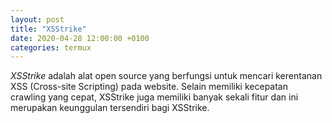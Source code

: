 ```yaml
---
layout: post
title: "XSStrike"
date: 2020-04-28 12:00:00 +0100
categories: termux
---
```


*XSStrike* adalah alat open source yang berfungsi untuk mencari kerentanan XSS (Cross-site Scripting) pada website.
Selain memiliki kecepatan crawling yang cepat, XSStrike juga memiliki banyak sekali fitur dan ini merupakan keunggulan tersendiri bagi XSStrike.
